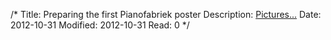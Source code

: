 /*
Title: Preparing the first Pianofabriek poster
Description: <a href='http://comitedefensesaintgilles.blogspot.be/2012/10/nouvel-agenda-id-fortes.html' target='_blank'>Pictures...</a>
Date: 2012-10-31
Modified: 2012-10-31
Read: 0
*/
